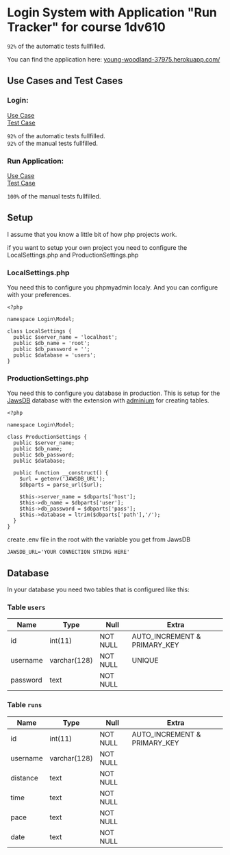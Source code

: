 # Login System with Application "Run Tracker" for course 1dv610

`92%` of the automatic tests fullfilled.

You can find the application here: [young-woodland-37975.herokuapp.com/](https://young-woodland-37975.herokuapp.com/)

## Use Cases and Test Cases

### Login:
[Use Case](https://github.com/niklasnilsson87/1dv610_lab2/wiki/Use-Case-for-Login)  
[Test Case](https://github.com/niklasnilsson87/1dv610_lab2/wiki/Test-Case-for-Login)

`92%` of the automatic tests fullfilled.  
`92%` of the manual tests fullfilled.

### Run Application:
[Use Case](https://github.com/niklasnilsson87/1dv610_lab2/wiki/Use-Case-for-Run-Application)  
[Test Case](https://github.com/niklasnilsson87/1dv610_lab2/wiki/Test-Case-for-Run-Application)

`100%` of the manual tests fullfilled.


## Setup

I assume that you know a little bit of how php projects work.

if you want to setup your own project you need to configure the LocalSettings.php and ProductionSettings.php

### LocalSettings.php

You need this to configure you phpmyadmin localy.
And you can configure with your preferences.

```
<?php

namespace Login\Model;

class LocalSettings {
  public $server_name = 'localhost';
  public $db_name = 'root';
  public $db_password = '';
  public $database = 'users';
}

```

### ProductionSettings.php

You need this to configure you database in production.
This is setup for the [JawsDB](https://www.jawsdb.com/) database with the extension with [adminium](adminium.io) for creating tables.

```
<?php

namespace Login\Model;

class ProductionSettings {
  public $server_name;
  public $db_name;
  public $db_password;
  public $database;

  public function __construct() {
    $url = getenv('JAWSDB_URL');
    $dbparts = parse_url($url);

    $this->server_name = $dbparts['host'];
    $this->db_name = $dbparts['user'];
    $this->db_password = $dbparts['pass'];
    $this->database = ltrim($dbparts['path'],'/');
  }
}

```

create .env file in the root with the variable you get from JawsDB
```
JAWSDB_URL='YOUR CONNECTION STRING HERE'
```
## Database

In your database you need two tables that is configured like this:

### Table `users`

| Name | Type | Null | Extra |
| ----------- | ----------- | ----------- | ----------- |
| id | int(11) | NOT NULL | AUTO_INCREMENT & PRIMARY_KEY |
| username | varchar(128) | NOT NULL | UNIQUE |
| password | text | NOT NULL |  |

### Table `runs`

| Name | Type | Null | Extra |
| ----------- | ----------- | ----------- | ----------- |
| id | int(11) | NOT NULL | AUTO_INCREMENT & PRIMARY_KEY |
| username | varchar(128) | NOT NULL |  |
| distance | text | NOT NULL | |
| time | text | NOT NULL | |
| pace | text | NOT NULL | |
| date | text | NOT NULL | |
